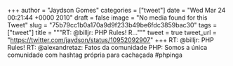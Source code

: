 
+++
author = "Jaydson Gomes"
categories = ["tweet"]
date = "Wed Mar 24 00:21:44 +0000 2010"
draft = false
image = "No media found for this Tweet"
slug = "75b79cc1b0a170a9d9f233b49be6fdc3859bac30"
tags = ["tweet"]
title = """RT: @billjr: PHP Rules! R..."""
tweet = true
tweet_url = "https://twitter.com/jaydson/status/10952092907"
+++
RT: @billjr: PHP Rules! RT: @alexandretaz: Fatos da comunidade PHP: Somos a única comunidade com hashtag própria para cachaçada #phpinga
